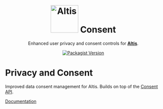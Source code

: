 <h1 align="center"><img src="https://make.hmn.md/altis/Altis-logo.svg" width="89" alt="Altis" /> Consent</h1>

<p align="center">Enhanced user privacy and consent controls for <strong><a href="https://altis-dxp.com/">Altis</a></strong>.</p>

<p align="center"><a href="https://packagist.org/packages/altis/consent"><img alt="Packagist Version" src="https://img.shields.io/packagist/v/altis/consent.svg"></a></p>


# Privacy and Consent

Improved data consent management for Altis. Builds on top of the [Consent API](https://github.com/humanmade/consent-api-js).

[Documentation](https://github.com/humanmade/altis-consent/wiki)